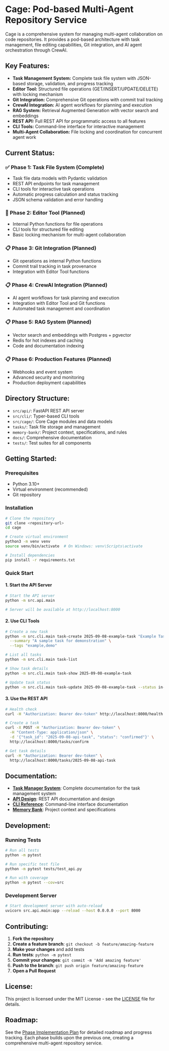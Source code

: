 # Cage: Pod-based Multi-Agent Repository Service

Cage is a comprehensive system for managing multi-agent collaboration on code repositories. It provides a pod-based architecture with task management, file editing capabilities, Git integration, and AI agent orchestration through CrewAI.

## Key Features:

- **Task Management System:** Complete task file system with JSON-based storage, validation, and progress tracking
- **Editor Tool:** Structured file operations (GET/INSERT/UPDATE/DELETE) with locking mechanism
- **Git Integration:** Comprehensive Git operations with commit trail tracking
- **CrewAI Integration:** AI agent workflows for planning and execution
- **RAG System:** Retrieval Augmented Generation with vector search and embeddings
- **REST API:** Full REST API for programmatic access to all features
- **CLI Tools:** Command-line interface for interactive management
- **Multi-Agent Collaboration:** File locking and coordination for concurrent agent work

## Current Status:

### ✅ Phase 1: Task File System (Complete)
- Task file data models with Pydantic validation
- REST API endpoints for task management
- CLI tools for interactive task operations
- Automatic progress calculation and status tracking
- JSON schema validation and error handling

### 🚧 Phase 2: Editor Tool (Planned)
- Internal Python functions for file operations
- CLI tools for structured file editing
- Basic locking mechanism for multi-agent collaboration

### 📋 Phase 3: Git Integration (Planned)
- Git operations as internal Python functions
- Commit trail tracking in task provenance
- Integration with Editor Tool functions

### 📋 Phase 4: CrewAI Integration (Planned)
- AI agent workflows for task planning and execution
- Integration with Editor Tool and Git functions
- Automated task management and coordination

### 📋 Phase 5: RAG System (Planned)
- Vector search and embeddings with Postgres + pgvector
- Redis for hot indexes and caching
- Code and documentation indexing

### 📋 Phase 6: Production Features (Planned)
- Webhooks and event system
- Advanced security and monitoring
- Production deployment capabilities

## Directory Structure:

- `src/api/`: FastAPI REST API server
- `src/cli/`: Typer-based CLI tools
- `src/cage/`: Core Cage modules and data models
- `tasks/`: Task file storage and management
- `memory-bank/`: Project context, specifications, and rules
- `docs/`: Comprehensive documentation
- `tests/`: Test suites for all components

## Getting Started:

### Prerequisites
- Python 3.10+
- Virtual environment (recommended)
- Git repository

### Installation
```bash
# Clone the repository
git clone <repository-url>
cd cage

# Create virtual environment
python3 -m venv venv
source venv/bin/activate  # On Windows: venv\Scripts\activate

# Install dependencies
pip install -r requirements.txt
```

### Quick Start

#### 1. Start the API Server
```bash
# Start the API server
python -m src.api.main

# Server will be available at http://localhost:8000
```

#### 2. Use CLI Tools
```bash
# Create a new task
python -m src.cli.main task-create 2025-09-08-example-task "Example Task" \
  --summary "A sample task for demonstration" \
  --tags "example,demo"

# List all tasks
python -m src.cli.main task-list

# Show task details
python -m src.cli.main task-show 2025-09-08-example-task

# Update task status
python -m src.cli.main task-update 2025-09-08-example-task --status in-progress
```

#### 3. Use the REST API
```bash
# Health check
curl -H "Authorization: Bearer dev-token" http://localhost:8000/health

# Create a task
curl -X POST -H "Authorization: Bearer dev-token" \
  -H "Content-Type: application/json" \
  -d '{"task_id": "2025-09-08-api-task", "status": "confirmed"}' \
  http://localhost:8000/tasks/confirm

# Get task details
curl -H "Authorization: Bearer dev-token" \
  http://localhost:8000/tasks/2025-09-08-api-task
```

## Documentation:

- **[Task Manager System](docs/features/task-manager.md)**: Complete documentation for the task management system
- **[API Design](docs/api-design.md)**: REST API documentation and design
- **[CLI Reference](docs/cli-reference.md)**: Command-line interface documentation
- **[Memory Bank](memory-bank/README.md)**: Project context and specifications

## Development:

### Running Tests
```bash
# Run all tests
python -m pytest

# Run specific test file
python -m pytest tests/test_api.py

# Run with coverage
python -m pytest --cov=src
```

### Development Server
```bash
# Start development server with auto-reload
uvicorn src.api.main:app --reload --host 0.0.0.0 --port 8000
```

## Contributing:

1. **Fork the repository**
2. **Create a feature branch**: `git checkout -b feature/amazing-feature`
3. **Make your changes** and add tests
4. **Run tests**: `python -m pytest`
5. **Commit your changes**: `git commit -m 'Add amazing feature'`
6. **Push to the branch**: `git push origin feature/amazing-feature`
7. **Open a Pull Request**

## License:

This project is licensed under the MIT License - see the [LICENSE](LICENSE) file for details.

## Roadmap:

See the [Phase Implementation Plan](tasks/) for detailed roadmap and progress tracking. Each phase builds upon the previous one, creating a comprehensive multi-agent repository service.
